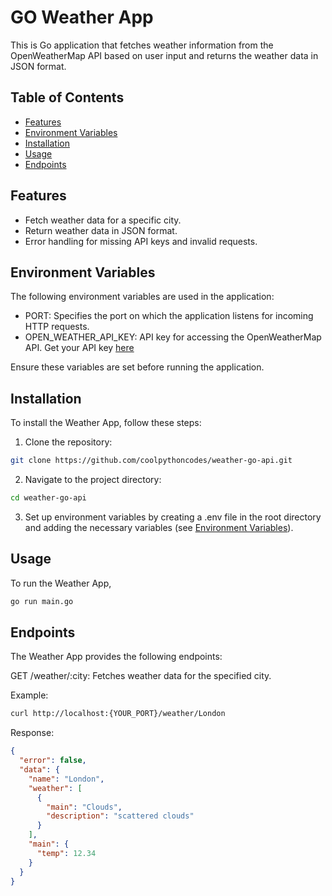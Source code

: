 # GO Weather App

This is Go application that fetches weather information from the OpenWeatherMap API based on user input and returns the weather data in JSON format.

## Table of Contents

- [Features](#features)
- [Environment Variables](#environment-variables)
- [Installation](#installation) 
- [Usage](#usage)
- [Endpoints](#endpoints)

## Features

- Fetch weather data for a specific city.
- Return weather data in JSON format.
- Error handling for missing API keys and invalid requests.

## Environment Variables

The following environment variables are used in the application:

- PORT: Specifies the port on which the application listens for incoming HTTP requests.
- OPEN_WEATHER_API_KEY: API key for accessing the OpenWeatherMap API. Get your API key [here](https://home.openweathermap.org/api_keys)

Ensure these variables are set before running the application.

## Installation

To install the Weather App, follow these steps:

1. Clone the repository:

```bash
git clone https://github.com/coolpythoncodes/weather-go-api.git
```

2. Navigate to the project directory:

```bash
cd weather-go-api
```

3. Set up environment variables by creating a .env file in the root directory and adding the necessary variables (see [Environment Variables](#environment-variables)).

## Usage

To run the Weather App,
```bash
go run main.go
```

## Endpoints
The Weather App provides the following endpoints:

GET /weather/:city: Fetches weather data for the specified city.

Example:

```bash
curl http://localhost:{YOUR_PORT}/weather/London
```

Response:

```json
{
  "error": false,
  "data": {
    "name": "London",
    "weather": [
      {
        "main": "Clouds",
        "description": "scattered clouds"
      }
    ],
    "main": {
      "temp": 12.34
    }
  }
}

```